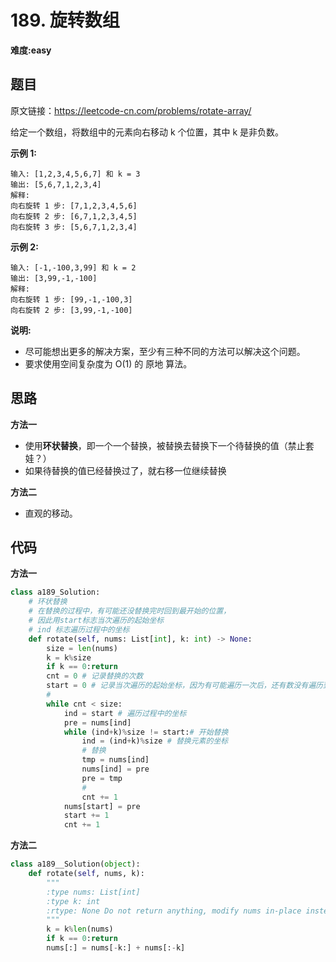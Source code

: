 # 189. 旋转数组
**难度:easy**
## 题目
原文链接：https://leetcode-cn.com/problems/rotate-array/

给定一个数组，将数组中的元素向右移动 k 个位置，其中 k 是非负数。

**示例 1:**
```
输入: [1,2,3,4,5,6,7] 和 k = 3
输出: [5,6,7,1,2,3,4]
解释:
向右旋转 1 步: [7,1,2,3,4,5,6]
向右旋转 2 步: [6,7,1,2,3,4,5]
向右旋转 3 步: [5,6,7,1,2,3,4]
```
**示例 2:**
```
输入: [-1,-100,3,99] 和 k = 2
输出: [3,99,-1,-100]
解释: 
向右旋转 1 步: [99,-1,-100,3]
向右旋转 2 步: [3,99,-1,-100]
```
**说明:**

* 尽可能想出更多的解决方案，至少有三种不同的方法可以解决这个问题。
* 要求使用空间复杂度为 O(1) 的 原地 算法。

## 思路
**方法一**
* 使用**环状替换**，即一个一个替换，被替换去替换下一个待替换的值（禁止套娃？）
* 如果待替换的值已经替换过了，就右移一位继续替换

**方法二**
* 直观的移动。
## 代码
**方法一**
```python
class a189_Solution:
    # 环状替换
    # 在替换的过程中，有可能还没替换完时回到最开始的位置，
    # 因此用start标志当次遍历的起始坐标
    # ind 标志遍历过程中的坐标
    def rotate(self, nums: List[int], k: int) -> None:
        size = len(nums)
        k = k%size
        if k == 0:return
        cnt = 0 # 记录替换的次数
        start = 0 # 记录当次遍历的起始坐标，因为有可能遍历一次后，还有数没有遍历到
        #
        while cnt < size:
            ind = start # 遍历过程中的坐标
            pre = nums[ind]
            while (ind+k)%size != start:# 开始替换
                ind = (ind+k)%size # 替换元素的坐标
                # 替换
                tmp = nums[ind]
                nums[ind] = pre
                pre = tmp
                # 
                cnt += 1
            nums[start] = pre
            start += 1
            cnt += 1
```
**方法二**
```python
class a189__Solution(object):
    def rotate(self, nums, k):
        """
        :type nums: List[int]
        :type k: int
        :rtype: None Do not return anything, modify nums in-place instead.
        """
        k = k%len(nums)
        if k == 0:return
        nums[:] = nums[-k:] + nums[:-k]
```
